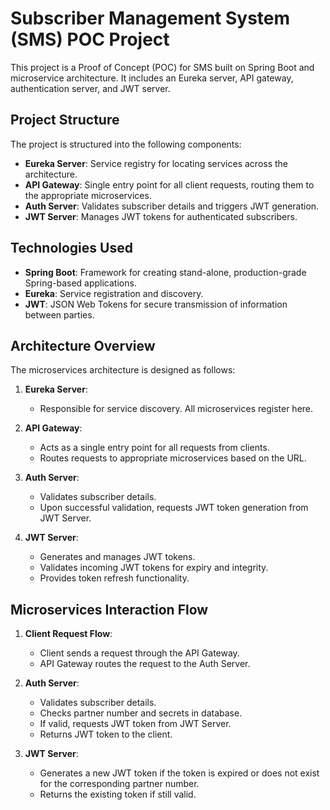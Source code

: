 # Subscriber Management System (SMS) POC Project

This project is a Proof of Concept (POC) for SMS built on Spring Boot and microservice architecture. 
It includes an Eureka server, API gateway, authentication server, and JWT server.

## Project Structure

The project is structured into the following components:

- **Eureka Server**: Service registry for locating services across the architecture.
- **API Gateway**: Single entry point for all client requests, routing them to the appropriate microservices.
- **Auth Server**: Validates subscriber details and triggers JWT generation.
- **JWT Server**: Manages JWT tokens for authenticated subscribers.

## Technologies Used

- **Spring Boot**: Framework for creating stand-alone, production-grade Spring-based applications.
- **Eureka**: Service registration and discovery.
- **JWT**: JSON Web Tokens for secure transmission of information between parties.

## Architecture Overview

The microservices architecture is designed as follows:

1. **Eureka Server**: 
   - Responsible for service discovery. All microservices register here.
   
2. **API Gateway**:
   - Acts as a single entry point for all requests from clients.
   - Routes requests to appropriate microservices based on the URL.

3. **Auth Server**:
   - Validates subscriber details.
   - Upon successful validation, requests JWT token generation from JWT Server.
   
4. **JWT Server**:
   - Generates and manages JWT tokens.
   - Validates incoming JWT tokens for expiry and integrity.
   - Provides token refresh functionality.

## Microservices Interaction Flow

1. **Client Request Flow**:
   - Client sends a request through the API Gateway.
   - API Gateway routes the request to the Auth Server.
   
2. **Auth Server**:
   - Validates subscriber details.
   - Checks partner number and secrets in database.
   - If valid, requests JWT token from JWT Server.
   - Returns JWT token to the client.

3. **JWT Server**:
   - Generates a new JWT token if the token is expired or does not exist for the corresponding partner number.
   - Returns the existing token if still valid.


